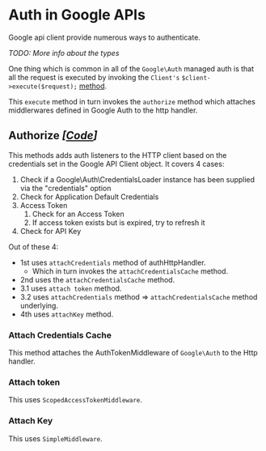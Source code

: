 # Auth in Google APIs

Google api client provide numerous ways to authenticate.

_TODO: More info about the types_

One thing which is common in all of the `Google\Auth` managed auth is that all the request is executed by invoking the `Client's`
`$client->execute($request);` [method](https://github.com/googleapis/google-api-php-client/blob/main/src/Client.php#L889).

This `execute` method in turn invokes the `authorize` method which attaches middlerwares defined in Google Auth to the http handler.

## Authorize _[[Code](https://github.com/googleapis/google-api-php-client/blob/main/src/Client.php#L419)]_

This methods adds auth listeners to the HTTP client based on the credentials set in the Google API Client object. It covers 4 cases:

1)  Check if a Google\Auth\CredentialsLoader instance has been supplied via the "credentials" option
2)  Check for Application Default Credentials
3) Access Token
    1) Check for an Access Token
    2) If access token exists but is expired, try to refresh it
4) Check for API Key

Out of these 4:
- 1st uses `attachCredentials` method of authHttpHandler.
    - Which in turn invokes the `attachCredentialsCache` method.
- 2nd uses the `attachCredentialsCache` method.
- 3.1 uses `attach token` method.
- 3.2 uses `attachCredentials` method => `attachCredentialsCache` method underlying.
- 4th uses `attachKey` method.

### Attach Credentials Cache

This method attaches the AuthTokenMiddleware of `Google\Auth` to the Http handler.

### Attach token

This uses `ScopedAccessTokenMiddleware`.

### Attach Key

This uses `SimpleMiddleware`.

